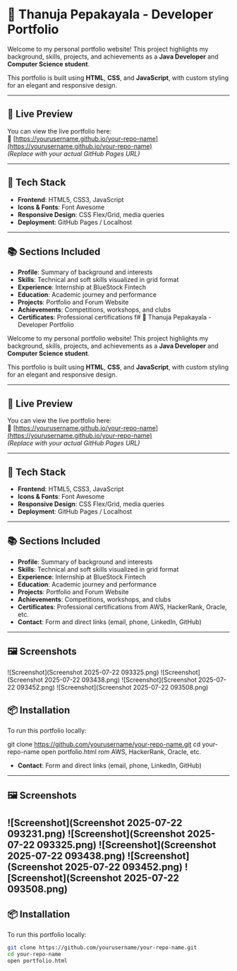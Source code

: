 # 💼 Thanuja Pepakayala - Developer Portfolio

Welcome to my personal portfolio website! This project highlights my background, skills, projects, and achievements as a **Java Developer** and **Computer Science student**.

This portfolio is built using **HTML**, **CSS**, and **JavaScript**, with custom styling for an elegant and responsive design.

---

## 🚀 Live Preview

You can view the live portfolio here:  
🔗 [https://yourusername.github.io/your-repo-name](https://yourusername.github.io/your-repo-name)  
*(Replace with your actual GitHub Pages URL)*

---

## 🧰 Tech Stack

- **Frontend**: HTML5, CSS3, JavaScript  
- **Icons & Fonts**: Font Awesome  
- **Responsive Design**: CSS Flex/Grid, media queries  
- **Deployment**: GitHub Pages / Localhost

---

## 📚 Sections Included

- **Profile**: Summary of background and interests  
- **Skills**: Technical and soft skills visualized in grid format  
- **Experience**: Internship at BlueStock Fintech  
- **Education**: Academic journey and performance  
- **Projects**: Portfolio and Forum Website  
- **Achievements**: Competitions, workshops, and clubs  
- **Certificates**: Professional certifications f# 💼 Thanuja Pepakayala - Developer Portfolio

Welcome to my personal portfolio website! This project highlights my background, skills, projects, and achievements as a **Java Developer** and **Computer Science student**.

This portfolio is built using **HTML**, **CSS**, and **JavaScript**, with custom styling for an elegant and responsive design.

---

## 🚀 Live Preview

You can view the live portfolio here:  
🔗 [https://yourusername.github.io/your-repo-name](https://yourusername.github.io/your-repo-name)  
*(Replace with your actual GitHub Pages URL)*

---

## 🧰 Tech Stack

- **Frontend**: HTML5, CSS3, JavaScript  
- **Icons & Fonts**: Font Awesome  
- **Responsive Design**: CSS Flex/Grid, media queries  
- **Deployment**: GitHub Pages / Localhost

---

## 📚 Sections Included

- **Profile**: Summary of background and interests  
- **Skills**: Technical and soft skills visualized in grid format  
- **Experience**: Internship at BlueStock Fintech  
- **Education**: Academic journey and performance  
- **Projects**: Portfolio and Forum Website  
- **Achievements**: Competitions, workshops, and clubs  
- **Certificates**: Professional certifications from AWS, HackerRank, Oracle, etc.  
- **Contact**: Form and direct links (email, phone, LinkedIn, GitHub)

---

## 🖼️ Screenshots


![Screenshot](Screenshot 2025-07-22 093325.png)
 ![Screenshot](Screenshot 2025-07-22 093438.png)
 ![Screenshot](Screenshot 2025-07-22 093452.png)
  ![Screenshot](Screenshot 2025-07-22 093508.png)


## 📦 Installation

To run this portfolio locally:


git clone https://github.com/yourusername/your-repo-name.git
cd your-repo-name
open portfolio.html
rom AWS, HackerRank, Oracle, etc.  
- **Contact**: Form and direct links (email, phone, LinkedIn, GitHub)

---

## 🖼️ Screenshots

![Screenshot](Screenshot 2025-07-22 093231.png)
![Screenshot](Screenshot 2025-07-22 093325.png)
![Screenshot](Screenshot 2025-07-22 093438.png)
![Screenshot](Screenshot 2025-07-22 093452.png)
![Screenshot](Screenshot 2025-07-22 093508.png)
---

## 📦 Installation

To run this portfolio locally:

```bash
git clone https://github.com/yourusername/your-repo-name.git
cd your-repo-name
open portfolio.html
